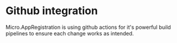# Github integration
Micro.AppRegistration is using github actions for it's powerful build pipelines to ensure each change works as intended.


